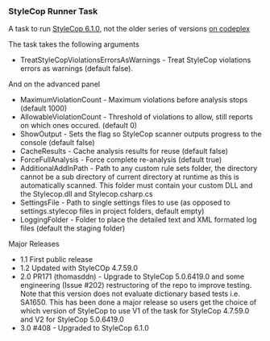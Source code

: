 ### StyleCop Runner Task ###
A task to run [StyleCop 6.1.0](https://www.nuget.org/packages/StyleCop/), not the older series of versions [on codeplex](https://stylecop.codeplex.com/)



The task takes the following arguments
- TreatStyleCopViolationsErrorsAsWarnings - Treat StyleCop violations errors as warnings (default false).

And on the advanced panel
- MaximumViolationCount - Maximum violations before analysis stops (default 1000)
- AllowableViolationCount - Threshold of violations to allow, still reports on which ones occured. (default 0)
- ShowOutput - Sets the flag so StyleCop scanner outputs progress to the console (default false)
- CacheResults - Cache analysis results for reuse (default false)
- ForceFullAnalysis - Force complete re-analysis (default true)
- AdditionalAddInPath - Path to any custom rule sets folder, the directory cannot be a sub directory of current directory at runtime as this is automatically scanned. This folder must contain your custom DLL and the Stylecop.dll and Stylecop.csharp.cs
- SettingsFile - Path to single settings files to use (as opposed to settings.stylecop files in project folders, default empty)
- LoggingFolder - Folder to place the detailed text and XML formated log files (default the staging folder)

Major Releases
- 1.1 First public release
- 1.2 Updated with StyleCOp 4.7.59.0
- 2.0 PR171 (thomasddn) - Upgrade to StyleCop 5.0.6419.0 and some engineering (Issue #202) restructoring of the repo to improve testing. Note that this version does not evaluate dictionary based tests i.e. SA1650. This has been done a major release so users get the choice of which version of StyleCop to use V1 of the task for StyleCop 4.7.59.0 and V2 for StyleCop 5.0.6419.0
- 3.0 #408 - Upgraded to StyleCop 6.1.0